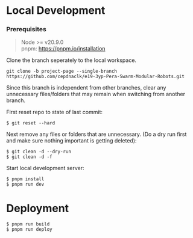 # Local Development

### Prerequisites

> Node >= v20.9.0 <br>
> pnpm: https://pnpm.io/installation

Clone the branch seperately to the local workspace.

```
git clone -b project-page --single-branch https://github.com/cepdnaclk/e19-3yp-Pera-Swarm-Modular-Robots.git
```

Since this branch is independent from other branches, clear any unnecessary files/folders that may remain when switching from another branch.

First reset repo to state of last commit:

```
$ git reset --hard
```

Next remove any files or folders that are unnecessary. (Do a dry run first and make sure nothing important is getting deleted):

```
$ git clean -d --dry-run
$ git clean -d -f
```

Start local development server:

```
$ pnpm install
$ pnpm run dev
```

# Deployment

```
$ pnpm run build
$ pnpm run deploy
```
